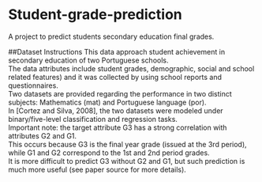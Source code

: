 # Student-grade-prediction
A project to predict students secondary education final grades.

##Dataset Instructions
This data approach student achievement in secondary education of two Portuguese schools.<br/>
The data attributes include student grades, demographic, social and school related features) and it was collected by using school reports and questionnaires.<br/>
Two datasets are provided regarding the performance in two distinct subjects: Mathematics (mat) and Portuguese language (por).<br/> 
In [Cortez and Silva, 2008], the two datasets were modeled under binary/five-level classification and regression tasks.<br/>
Important note: the target attribute G3 has a strong correlation with attributes G2 and G1.<br/>
This occurs because G3 is the final year grade (issued at the 3rd period), while G1 and G2 correspond to the 1st and 2nd period grades.<br/>
It is more difficult to predict G3 without G2 and G1, but such prediction is much more useful (see paper source for more details).
